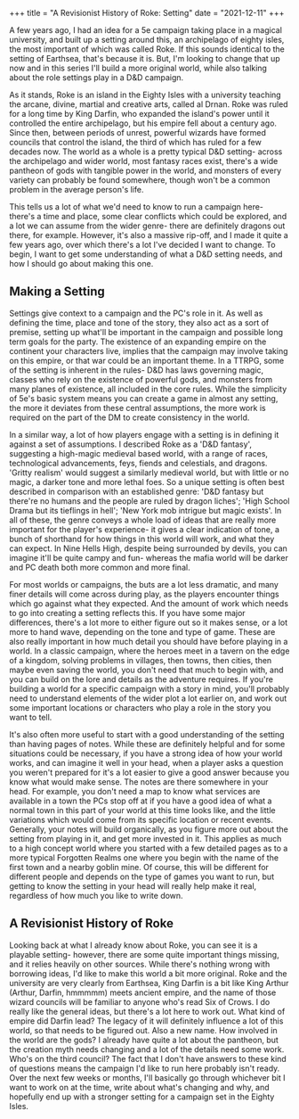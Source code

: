 +++
title = "A Revisionist History of Roke: Setting"
date = "2021-12-11"
+++

A few years ago, I had an idea for a 5e campaign taking place in a magical university, and built up a setting around this, an archipelago of eighty isles, the most important of which was called Roke. If this sounds identical to the setting of Earthsea, that's because it is. But, I'm looking to change that up now and in this series I'll build a more original world, while also talking about the role settings play in a D&D campaign.
<!-- more -->

As it stands, Roke is an island in the Eighty Isles with a university teaching the arcane, divine, martial and creative arts, called al Drnan. Roke was ruled for a long time by King Darfin, who expanded the island's power until it controlled the entire archipelago, but his empire fell about a century ago. Since then, between periods of unrest, powerful wizards have formed councils that control the island, the third of which has ruled for a few decades now. The world as a whole is a pretty typical D&D setting- across the archipelago and wider world, most fantasy races exist, there's a wide pantheon of gods with tangible power in the world, and monsters of every variety can probably be found somewhere, though won't be a common problem in the average person's life.

This tells us a lot of what we'd need to know to run a campaign here- there's a time and place, some clear conflicts which could be explored, and a lot we can assume from the wider genre- there are definitely dragons out there, for example. However, it's also a massive rip-off, and I made it quite a few years ago, over which there's a lot I've decided I want to change. To begin, I want to get some understanding of what a D&D setting needs, and how I should go about making this one.

## Making a Setting
Settings give context to a campaign and the PC's role in it. As well as defining the time, place and tone of the story, they also act as a sort of premise, setting up what'll be important in the campaign and possible long term goals for the party. The existence of an expanding empire on the continent your characters live, implies that the campaign may involve taking on this empire, or that war could be an important theme. In a TTRPG, some of the setting is inherent in the rules- D&D has laws governing magic, classes who rely on the existence of powerful gods, and monsters from many planes of existence, all included in the core rules. While the simplicity of 5e's basic system means you can create a game in almost any setting, the more it deviates from these central assumptions, the more work is required on the part of the DM to create consistency in the world.

In a similar way, a lot of how players engage with a setting is in defining it against a set of assumptions. I described Roke as a 'D&D fantasy', suggesting a high-magic medieval based world, with a range of races, technological advancements, feys, fiends and celestials, and dragons. 'Gritty realism' would suggest a similarly medieval world, but with little or no magic, a darker tone and more lethal foes. So a unique setting is often best described in comparison with an established genre: 'D&D fantasy but there're no humans and the people are ruled by dragon liches'; 'High School Drama but its tieflings in hell'; 'New York mob intrigue but magic exists'. In all of these, the genre conveys a whole load of ideas that are really more important for the player's experience- it gives a clear indication of tone, a bunch of shorthand for how things in this world will work, and what they can expect. In Nine Hells High, despite being surrounded by devils, you can imagine it'll be quite campy and fun- whereas the mafia world will be darker and PC death both more common and more final.

For most worlds or campaigns, the buts are a lot less dramatic, and many finer details will come across during play, as the players encounter things which go against what they expected. And the amount of work which needs to go into creating a setting reflects this. If you have some major differences, there's a lot more to either figure out so it makes sense, or a lot more to hand wave, depending on the tone and type of game. These are also really important in how much detail you should have before playing in a world. In a classic campaign, where the heroes meet in a tavern on the edge of a kingdom, solving problems in villages, then towns, then cities, then maybe even saving the world, you don't need that much to begin with, and you can build on the lore and details as the adventure requires. If you're building a world for a specific campaign with a story in mind, you'll probably need to understand elements of the wider plot a lot earlier on, and work out some important locations or characters who play a role in the story you want to tell.

It's also often more useful to start with a good understanding of the setting than having pages of notes. While these are definitely helpful and for some situations could be necessary, if you have a strong idea of how your world works, and can imagine it well in your head, when a player asks a question you weren't prepared for it's a lot easier to give a good answer because you know what would make sense. The notes are there somewhere in your head. For example, you don't need a map to know what services are available in a town the PCs stop off at if you  have a good idea of what a normal town in this part of your world at this time looks like, and the little variations which would come from its specific location or recent events. Generally, your notes will build organically, as you figure more out about the setting from playing in it, and get more invested in it. This applies as much to a high concept world where you started with a few detailed pages as to a more typical Forgotten Realms one where you begin with the name of the first town and a nearby goblin mine. Of course, this will be different for different people and depends on the type of games you want to run, but getting to know the setting in your head will really help make it real, regardless of how much you like to write down.

## A Revisionist History of Roke
Looking back at what I already know about Roke, you can see it is a playable setting- however, there are some quite important things missing, and it relies heavily on other sources. While there's nothing wrong with borrowing ideas, I'd like to make this world a bit more original. Roke and the university are very clearly from Earthsea, King Darfin is a bit like King Arthur (Arthur, Darfin, hmmmmm) meets ancient empire, and the name of those wizard councils will be familiar to anyone who's read Six of Crows. I do really like the general ideas, but there's a lot here to work out. What kind of empire did Darfin lead? The legacy of it will definitely influence a lot of this world, so that needs to be figured out. Also a new name. How involved in the world are the gods? I already have quite a lot about the pantheon, but the creation myth needs changing and a lot of the details need some work. Who's on the third council? The fact that I don't have answers to these kind of questions means the campaign I'd like to run here probably isn't ready. Over the next few weeks or months, I'll basically go through whichever bit I want to work on at the time, write about what's changing and why, and hopefully end up with a stronger setting for a campaign set in the Eighty Isles.
